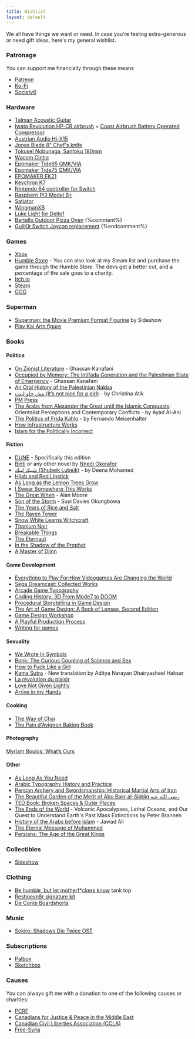 ```yaml
---
title: Wishlist
layout: default
---
```


We all have things we want or need. In case you're feeling extra-generous or need gift ideas, here's my general wishlist.

### Patronage
You can support me financially through these means
* [Patreon](https://patreon.com/mstfacmly)
* [Ko-Fi](https://ko-fi.com/mstfacmly)
* [Society6](https://society6.com/mstfacmly)

### Hardware
* [Talman Acoustic Guitar](https://www.ibanez.com/na/products/detail/tcy12e_2y_09.html)
* [Iwata Revolution HP-CR airbrush](https://www.coastairbrush.com/proddetail.asp?prod=Revolution_HP-CR) + [Coast Airbrush Battery Operated Compressor](https://www.coastairbrush.com/proddetail.asp?prod=Coast_Airbrush_Battery_Operated_Compressor)
* [Austrian Audio Hi-X15](http://economik.com/austrian-audio/hi-x15/)
* [Jonas Blade 8" Chef's knife](https://jonasblade.com/product/8-chefs-knife/)
* [Tokuseï Nobunaga, Santoku 180mm](https://www.lemouleur.com/couteaujaponais/tokusei-nobunaga-gyuto-180)
* [Wacom Cintiq](https://wacom.com/en-us/products/pen-displays/wacom-cintiq-pro-24)
* [Epomaker Tide65 QMK/VIA](https://epomaker.com/products/epomaker-tide65-qmk-via?variant=48165728616756)
* [Epomaker Tide75 QMK/VIA](https://epomaker.com/products/epomaker-tide75-qmk-via?variant=48165716459828)
* [EPOMAKER EK21](https://epomaker.com/products/epomaker-ek21)
* [Keychron K7](https://www.keychron.com/pages/keychron-k7-wireless-mechanical-keyboard)
* [Nintendo 64 controller for Switch](https://www.nintendo.com/store/products/nintendo-64-controller/)
* [Raspberri Pi3 Model B+](https://www.raspberrypi.org/products/raspberry-pi-3-model-b-plus)
* [Satiator](https://www.satiator.net/Satiator_p_12.html)
* [WingmanXB](https://shop.brookaccessory.com/en/products/wingman_xb)
* [Luke Light for Deltof](https://www.thelukelight.com/collections/frontpage/products/white-tone-usb-light-kit-for-detolf-cabinet)
* [Bertello Outdoor Pizza Oven](https://ca.bertello.com/collections/products)
{%comment%}
* [GuliKit Switch Joycon replacement](https://www.amazon.ca/dp/B0BPS1ZW1H)
{%endcomment%}

### Games
* [Xbox](https://www.microsoft.com/en-ca/store/wishlist)
* [Humble Store](https://www.humblebundle.com/store/wishlist/39099216) - You can also look at my Steam list and purchase the game through the Humble Store. The devs get a better cut, and a percentage of the sale goes to a charity.
* [Itch.io](https://itch.io/c/41005/wishlist-of-games-i-wish-have-a-linux-release)
* [Steam](https://store.steampowered.com/wishlist/id/mstfacmly/)
* [GOG](https://www.gog.com/u/mchamli/wishlist)

### Superman
* [Superman: the Movie Premium Format Figurine](https://www.sideshow.com/collectibles/dc-comics-superman-the-movie-sideshow-collectibles-300759) by Sideshow
* [Play Kai Arts figure](https://www.imaginationhobby.com/en/dc-comics-variant-no-6-superman-9-inch-action-figure-play-arts-kai-square-enix-product-opened-sold-in-store-en.html)

### Books

#### Politics
* [On Zionist Literature](https://www.ebb-magazine.com/books/p/on-zionist-literature) - Ghassan Kanafani
* [Occupied by Memory: The Intifada Generation and the Palestinian State of Emergency](https://mtlshop.drawnandquarterly.com/?q=h.reports.iv&eisbn=DPbziv2lOhv9A4uw8W-2Ew) - Ghassan Kanafani
* [An Oral History of the Palestinian Nakba](https://www.zedbooks.net/shop/book/an-oral-history-of-the-palestinian-nakba/)
* [مش حلو لبنت (It’s not nice for a girl)](https://maamoulpress.com/It-s-Not-Nice-For-a-Girl-by-Christina-Atik) - by Christina Atik
* [PM Press](pmpress.org)
* [The Arabs from Alexander the Great until the Islamic Conquests](https://www.jadaliyya.com/Details/43125/Ayad-Al-Ani,-The-Arabs-from-Alexander-the-Great-until-the-Islamic-Conquests-Orientalist-Perceptions-and-Contemporary-Conflicts-New-Texts-Out-Now): Orientalist Perceptions and Contemporary Conflicts - by Ayad Al-Ani
* [The Politics of Frida Kahlo](https://www.bookdepository.com/Politics-Frida-Kahlo-Fernando-Meisenhalter/9781719915670) -  by Fernando Meisenhalter
* [How Infrastructure Works](https://www.penguinrandomhouse.com/books/612711/how-infrastructure-works-by-deb-chachra/)
* [Islam for the Politically Incorrect](http://www.gilgamesh-publishing.co.uk/islam-for-the-politically-incorrect.html)

#### Fiction
* [DUNE](https://shop.librairieleuguelionne.com/item/RCG13MTqOQkgyE-vQoCK1A) - Specifically this edition
* [ Binti](https://www.kobo.com/ca/en/ebook/binti) or any other novel by [Nnedi Okorafor](https://www.kobo.com/ca/en/search?query=Nnedi%20Okorafor&fcsearchfield=Author)
* [شبيك لبيك (Shubeik Lubeik)](https://maamoulpress.com/Shubeik-Lubeik-By-Deena-Mohamed) - by Deena Mohamed
* [Hijab and Red Lipstick](https://www.hashtagpress.co.uk/product-page/hijab-and-red-lipstick-by-yousra-imran)
* [As Long as the Lemon Trees Grow](https://shop.librairieleuguelionne.com/item/oR7uwsLR1Xt2l5QaMh1fgg)
* [I Swear Somewhere This Works](https://shop.librairieleuguelionne.com/item/MykcUDJ8lhtY4zUVAU2f6w)
* [The Great When](https://www.waterstones.com/book/the-great-when/alan-moore/9781526682871) - Alan Moore
* [Son of the Storm](https://www.indiebound.org/book/9780316428941) - Suyi Davies Okungbowa
* [The Years of Rice and Salt](https://www.kimstanleyrobinson.info/node/345)
* [The Raven Tower](https://www.kobo.com/ca/en/ebook/the-raven-tower)
* [Snow White Learns Witchcraft](https://www.kobo.com/ca/en/ebook/snow-white-learns-witchcraft-stories-and-poems)
* [Titanium Noir](https://www.penguinrandomhouse.com/books/710281/titanium-noir-by-nick-harkaway/)
* [Breakable Things](https://undertowpublications.com/shop/breakable-things)
* [The Eternaut](https://www.fantagraphics.com/products/the-eternaut)
* [In the Shadow of the Prophet](https://www.shadowoftheprophet.com/)
* [A Master of Djinn](https://pdjeliclark.com/a-master-djinn/)

#### Game Development
* [ Everything to Play For:How Videogames Are Changing the World](https://www.versobooks.com/en-ca/products/3086-everything-to-play-for)
* [Sega Dreamcast: Collected Works](https://readonlymemory.vg/shop/book/sega-dreamcast-collected-works/)
* [Arcade Game Typography](https://readonlymemory.vg/shop/book/arcade-game-typography/)
* [Coding History: 3D From Mode7 to DOOM](https://codinghistory.backerkit.com/community_shares/3941005)
* [Procedural Storytelling in Game Design](https://www.crcpress.com/Procedural-Storytelling-in-Game-Design/Short-Adams/p/book/9781138595309)
* [The Art of Game Design: A Book of Lenses, Second Edition](https://www.crcpress.com/The-Art-of-Game-Design-A-Book-of-Lenses-Second-Edition/Schell-Schell/p/book/9781466598645)
* [Game Design Workshop](https://www.gamedesignworkshop.com/)
* [A Playful Production Process](https://www.playfulproductionprocess.com/)
* [Writing for games](https://www.writingfor.games/)

#### Sexuality
* [We Wrote In Symbols](https://saqibooks.com/books/saqi/we-wrote-in-symbols/)
* [Bonk: The Curious Coupling of Science and Sex](https://www.maryroach.net/bonk.html)
* [How to Fuck Like a Girl](https://shop.librairieleuguelionne.com/item/fJ3W38gbgYQujpBKQMd4rQ)
* [Kama Sutra](https://www.penguinrandomhouse.com/books/310597/kama-sutra-by-vatsyayana/9780143106593) - New translation by Aditya Narayan Dhairyasheel Haksar
* [La révolution du plaisir](https://www.kobo.com/ca/en/ebook/la-revolution-du-plaisir-1)
* [Love Not Given Lightly](https://www.kobo.com/ca/en/ebook/love-not-given-lightly-1)
* [Arrive in my Hands](https://store.silversprocket.net/en-ca/products/arrive-in-my-hands-queer-erotic-comics-by-trinidad-escobar)

#### Cooking
* [The Way of Chai](https://www.thewayofchai.com/)
* [The Pain d'Avignon Baking Book](https://drawnandquarterly.leslibraires.ca/livres/the-pain-d-avignon-baking-book-uliks-fehmiu-9780525536116.html)

#### Photography
[Myriam Boulos: What’s Ours](https://aperture.org/books/myriam-boulos-whats-ours/)

#### Other
* [As Long As You Need](https://www.thomasnelson.com/p/as-long-as-you-need/)
* [Arabic Typography History and Practice](https://www.niggli.ch/en/produkt/arabic-typography/)
* [Persian Archery and Swordsmanship: Historical Martial Arts of Iran](http://www.moshtaghkhorasani.com/books/persian-archery-and-swordsmanship/)
* [The Beautiful Garden of the Merit of Abu Bakr al-Siddiq رضي الله عنه](https://imamghazali.co/products/abu-bakr-40-hadith)
* [TED Book: Broken Spaces & Outer Places](https://www.ted.com/read/ted-books/ted-books-library/broken-spaces-outer-places)
* [The Ends of the World](https://www.kobo.com/ca/en/ebook/the-ends-of-the-world) -  Volcanic Apocalypses, Lethal Oceans, and Our Quest to Understand Earth's Past Mass Extinctions by Peter Brannen
* [History of the Arabs before Islam]() - Jawad Ali
* [The Eternal Message of Muhammad](https://www.meccabooks.com/products/the-eternal-message-of-muhammad)
* [Persians: The Age of the Great Kings](https://www.basicbooks.com/titles/lloyd-llewellyn-jones/persians/9781541600355/)

### Collectibles
* [Sideshow](https://www.sideshow.com/wishlist/beb6a66c456fd252087c6d99391f36a8)

### Clothing
* [Be humble, but let motherf\*ckers know](https://embattledclothing.com/collections/mb-universe/products/be-humble-moon-white-tank-top) tank top
* [Reshoevn8r signature kit](https://reshoevn8r.ca/products/signature-shoe-cleaning-kit-solution-brush-bag-trees-microfiber-re8-sig-kit)
* [De Conte Boardshorts](https://www.truetoneswim.com/en-ca/products/de-conte-boardshorts)

### Music
* [Sekiro: Shadows Die Twice OST](https://www.amazon.co.jp/dp/B0828Q36G9)

### Subscriptions
* [Palbox](https://www.palbox.org/)
* [Sketchbox](https://getsketchbox.com/)

### Causes
You can always gift me with a donation to one of the following causes or charities:

* [PCRF](https://pcrf1.app.neoncrm.com/forms/2024-ramadan-campaign-1)
* [Canadians for Justice & Peace in the Middle East](https://www.cjpme.org/donate_ep)
* [Canadian Civil Liberties Association (CCLA)](https://ccla.org/give)
* [Free-Syria](http://www.free-syria-foundation.org/donate-fre-syria)

